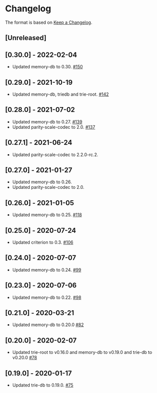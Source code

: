 # Changelog

The format is based on [Keep a Changelog].

[Keep a Changelog]: http://keepachangelog.com/en/1.0.0/

## [Unreleased]

## [0.30.0] - 2022-02-04
- Updated memory-db to 0.30. [#150](https://github.com/paritytech/trie/pull/150)

## [0.29.0] - 2021-10-19
- Updated memory-db, triedb and trie-root. [#142](https://github.com/paritytech/trie/pull/142)

## [0.28.0] - 2021-07-02
- Updated memory-db to 0.27. [#139](https://github.com/paritytech/trie/pull/139)
- Updated parity-scale-codec to 2.0. [#137](https://github.com/paritytech/trie/pull/137)

## [0.27.1] - 2021-06-24
- Updated parity-scale-codec to 2.2.0-rc.2.

## [0.27.0] - 2021-01-27
- Updated memory-db to 0.26.
- Updated parity-scale-codec to 2.0.

## [0.26.0] - 2021-01-05
- Updated memory-db to 0.25. [#118](https://github.com/paritytech/trie/pull/118)

## [0.25.0] - 2020-07-24
- Updated criterion to 0.3. [#106](https://github.com/paritytech/trie/pull/106)

## [0.24.0] - 2020-07-07
- Updated memory-db to 0.24. [#99](https://github.com/paritytech/trie/pull/99)

## [0.23.0] - 2020-07-06
- Updated memory-db to 0.22. [#98](https://github.com/paritytech/trie/pull/98)

## [0.21.0] - 2020-03-21
- Updated memory-db to 0.20.0 [#82](https://github.com/paritytech/trie/pull/82)

## [0.20.0] - 2020-02-07
- Updated trie-root to v0.16.0 and memory-db to v0.19.0 and trie-db to v0.20.0 [#78](https://github.com/paritytech/trie/pull/78)

## [0.19.0] - 2020-01-17
- Updated trie-db to 0.19.0. [#75](https://github.com/paritytech/trie/pull/75)
